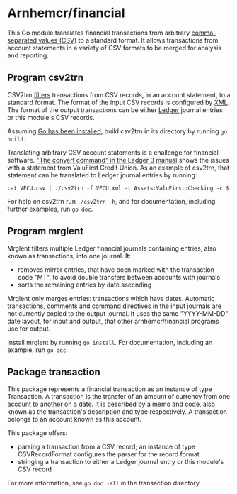 # Arnhemcr/financial

This Go module translates financial transactions 
from arbitrary [comma-separated values (CSV)] to a standard format.
It allows transactions from account statements in a variety of CSV formats
to be merged for analysis and reporting.

## Program csv2trn

CSV2trn [filters] transactions from CSV records, in an account statement, to a standard format.
The format of the input CSV records is configured by [XML].
The format of the output transactions can be
either [Ledger] journal entries or this module's CSV records.

Assuming [Go has been installed], build csv2trn in its directory by running `go build`.

Translating arbitrary CSV account statements is a challenge for financial software.
["The convert command" in the Ledger 3 manual] shows the issues
with a statement from ValuFirst Credit Union.
As an example of csv2trn, that statement can be translated to Ledger journal entries
by running:
```
cat VFCU.csv | ./csv2trn -f VFCU.xml -t Assets:ValuFirst:Checking -c $
```
For help on csv2trn run `./csv2trn -h`,
and for documentation, including further examples, run `go doc`.

## Program mrglent

Mrglent filters multiple Ledger financial journals containing entries,
also known as transactions, into one journal. It:
  - removes mirror entries, that have been marked with the transaction code "MT",
    to avoid double transfers between accounts with journals
  - sorts the remaining entries by date ascending

Mrglent only merges entries: transactions which have dates.
Automatic transactions, comments and command directives in the input journals
are not currently copied to the output journal.
It uses the same "YYYY-MM-DD" date layout, for input and output,
that other arnhemcr/financial programs use for output.

Install mrglent by running `go install`.
For documentation, including an example, run `go doc`.

## Package transaction

This package represents a financial transaction as an instance of type Transaction.
A transaction is the transfer of an amount of currency from one account to another on a date.
It is described by a memo and code,
also known as the transaction's description and type respectively.
A transaction belongs to an account known as this account.

This package offers:

 - parsing a transaction from a CSV record;
   an instance of type CSVRecordFormat configures the parser for the record format
 - stringing a transaction to either a Ledger journal entry or this module's CSV record

For more information, see `go doc -all` in the transaction directory.

[comma-separated values (CSV)]: https://en.wikipedia.org/wiki/Comma-separated_values
[filters]: https://en.wikipedia.org/wiki/Filter_(software)
[Go has been installed]: https://go.dev/doc/install
[Ledger]: https://en.wikipedia.org/wiki/Ledger_(software)
["The convert command" in the Ledger 3 manual]: https://ledger-cli.org/doc/ledger3.html#The-convert-command
[XML]: https://en.wikipedia.org/wiki/XML
